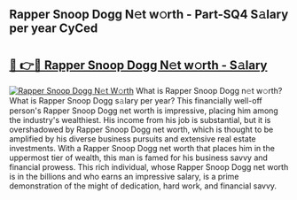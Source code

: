 ## Rapper Snoop Dogg N𝚎t w𝚘rth - Part-SQ4 S𝚊lary per year CyCed

# <h2><a href="http://gc2vt2s.nevu.top/?p=Rapper+Snoop+Dogg">🔗 👉🔴 Rapper Snoop Dogg N𝚎t w𝚘rth - S𝚊lary</a></h2>

[![Rapper Snoop Dogg N𝚎t W𝚘rth](https://i.imgur.com/Oavwk0R.jpeg)](http://gc2vt2s.nevu.top/?p=Rapper+Snoop+Dogg)
What is Rapper Snoop Dogg n𝚎t w𝚘rth? What is Rapper Snoop Dogg s𝚊lary per year?
This financially well-off person's Rapper Snoop Dogg net worth is impressive, placing him among the industry's wealthiest. His income from his job is substantial, but it is overshadowed by Rapper Snoop Dogg net worth, which is thought to be amplified by his diverse business pursuits and extensive real estate investments. With a Rapper Snoop Dogg net worth that places him in the uppermost tier of wealth, this man is famed for his business savvy and financial prowess. This rich individual, whose Rapper Snoop Dogg net worth is in the billions and who earns an impressive salary, is a prime demonstration of the might of dedication, hard work, and financial savvy.

